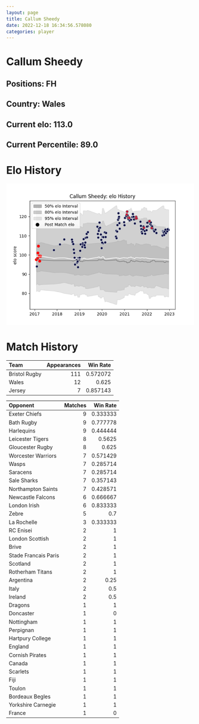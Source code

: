 ```yaml
---  
layout: page  
title: Callum Sheedy  
date: 2022-12-18 16:34:56.578080  
categories: player  
---
```

# Callum Sheedy

## Positions: FH

## Country: Wales

## Current elo: 113.0

## Current Percentile: 89.0

# Elo History


![elo history](history_CallumSheedy.png)
# Match History


| Team          |   Appearances |   Win Rate |
|:--------------|--------------:|-----------:|
| Bristol Rugby |           111 |   0.572072 |
| Wales         |            12 |   0.625    |
| Jersey        |             7 |   0.857143 |

| Opponent             |   Matches |   Win Rate |
|:---------------------|----------:|-----------:|
| Exeter Chiefs        |         9 |   0.333333 |
| Bath Rugby           |         9 |   0.777778 |
| Harlequins           |         9 |   0.444444 |
| Leicester Tigers     |         8 |   0.5625   |
| Gloucester Rugby     |         8 |   0.625    |
| Worcester Warriors   |         7 |   0.571429 |
| Wasps                |         7 |   0.285714 |
| Saracens             |         7 |   0.285714 |
| Sale Sharks          |         7 |   0.357143 |
| Northampton Saints   |         7 |   0.428571 |
| Newcastle Falcons    |         6 |   0.666667 |
| London Irish         |         6 |   0.833333 |
| Zebre                |         5 |   0.7      |
| La Rochelle          |         3 |   0.333333 |
| RC Enisei            |         2 |   1        |
| London Scottish      |         2 |   1        |
| Brive                |         2 |   1        |
| Stade Francais Paris |         2 |   1        |
| Scotland             |         2 |   1        |
| Rotherham Titans     |         2 |   1        |
| Argentina            |         2 |   0.25     |
| Italy                |         2 |   0.5      |
| Ireland              |         2 |   0.5      |
| Dragons              |         1 |   1        |
| Doncaster            |         1 |   0        |
| Nottingham           |         1 |   1        |
| Perpignan            |         1 |   1        |
| Hartpury College     |         1 |   1        |
| England              |         1 |   1        |
| Cornish Pirates      |         1 |   1        |
| Canada               |         1 |   1        |
| Scarlets             |         1 |   1        |
| Fiji                 |         1 |   1        |
| Toulon               |         1 |   1        |
| Bordeaux Begles      |         1 |   1        |
| Yorkshire Carnegie   |         1 |   1        |
| France               |         1 |   0        |